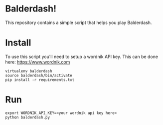 # Balderdash!

This repository contains a simple script that helps you play
Balderdash.

# Install
To use this script you'll need to setup a wordnik API key. This can be
done here: https://www.wordnik.com
```
virtualenv balderdash
source balderdash/bin/activate
pip install -r requirements.txt
```


# Run
```
export WORDNIK_API_KEY=<your wordnik api key here>
python balderdash.py
```
